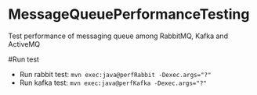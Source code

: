 # MessageQueuePerformanceTesting
Test performance of messaging queue among RabbitMQ, Kafka and ActiveMQ

#Run test
* Run rabbit test: `mvn exec:java@perfRabbit -Dexec.args="?"`
* Run kafka test: `mvn exec:java@perfKafka -Dexec.args="?"`

